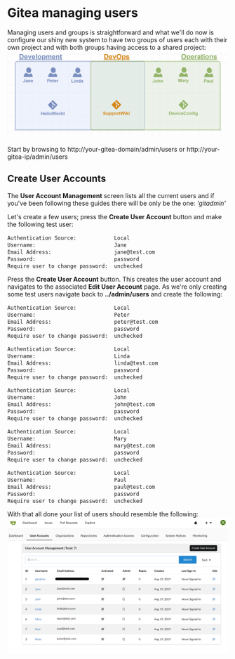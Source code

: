 # Gitea managing users

Managing users and groups is straightforward and what we'll do now is
configure our shiny new system to have two groups of users each with their own
project and with both groups having access to a shared project:
![](screenshots/0202-UserGroupProjectMap-v01.png?raw=true)

Start by browsing to
http://your-gitea-domain/admin/users or http://your-gitea-ip/admin/users

## Create User Accounts
The **User Account Management** screen lists all the current users and if you've
been following these guides there will be only be the one: *'gitadmin'*

Let's create a few users; press the **Create User Account** button and
make the following test user:

```
Authentication Source:            Local
Username:                         Jane
Email Address:                    jane@test.com
Password:                         password
Require user to change password:  unchecked                  
```

Press the **Create User Account** button. This creates the user account and
navigates to the associated **Edit User Account** page. As we're only creating
some test users navigate back to **../admin/users** and create
the following:

```
Authentication Source:            Local
Username:                         Peter
Email Address:                    peter@test.com
Password:                         password
Require user to change password:  unchecked                  
```

```
Authentication Source:            Local
Username:                         Linda
Email Address:                    linda@test.com
Password:                         password
Require user to change password:  unchecked                  
```

```
Authentication Source:            Local
Username:                         John
Email Address:                    john@test.com
Password:                         password
Require user to change password:  unchecked                  
```

```
Authentication Source:            Local
Username:                         Mary
Email Address:                    mary@test.com
Password:                         password
Require user to change password:  unchecked                  
```

```
Authentication Source:            Local
Username:                         Paul
Email Address:                    paul@test.com
Password:                         password
Require user to change password:  unchecked                  
```

With that all done your list of users should resemble the following:
![](screenshots/0201-UserAccounts-v04.png?raw=true)
